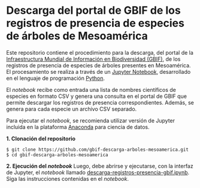 # Descarga del portal de GBIF de los registros de presencia de especies de árboles de Mesoamérica
Este repositorio contiene el procedimiento para la descarga, del portal de la [Infraestructura Mundial de Información en Biodiversidad (GBIF)](https://www.gbif.org/), de los registros de presencia de especies de árboles presentes en Mesoamérica. El procesamiento se realiza a través de un [Jupyter Notebook](https://jupyter.org/), desarrollado en el lenguaje de programación [Python](https://www.python.org/).

El _notebook_ recibe como entrada una lista de nombres científicos de especies en formato CSV y genera una consulta en el portal de GBIF que permite descargar los registros de presencia correspondientes. Además, se genera para cada especie un archivo CSV separado.

Para ejecutar el _notebook_, se recomienda utilizar versión de Jupyter incluida en la plataforma [Anaconda](https://www.anaconda.com/) para ciencia de datos.

**1. Clonación del repositorio**
```terminal
$ git clone https://github.com/gbif-descarga-arboles-mesoamerica.git
$ cd gbif-descarga-arboles-mesoamerica
```

**2. Ejecución del _notebook_**
Luego, debe abrirse y ejecutarse, con la interfaz de Jupyter, el _notebook_ llamado [descarga-registros-presencia-gbif.ipynb](https://github.com/catie-ume/gbif-descarga-arboles-mesoamerica/blob/master/descarga-registros-presencia-gbif.ipynb). Siga las instrucciones contenidas en el _notebook_.
